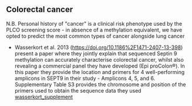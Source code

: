 ## Colorectal cancer

N.B. Personal history of "cancer" is a clinical risk phenotype used by the PLCO screening score - in absence of a methylation equivalent, we have opted to predict the most common types of cancer alongside lung cancer

* Wasserkort et al. 2013 (https://doi.org/10.1186%2F1471-2407-13-398) present a paper where they jointly explain that sequenced Septin 9 methylation can accurately characterise colorectal cancer, whilst also revealing a commercial panel they have developed (Epi proColon®). In this paper they provide the location and primers for 4 well-performing amplicons in SEPT9 in their study - Amplicons 4, 5, and 6. Supplementary Table S3 provides the chromosome and position of the primers used to obtain the sequence data they used [wasserkort_supplement](sources/wasserkort_supplement)
